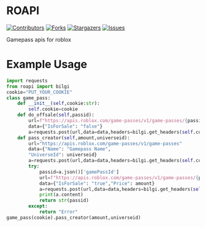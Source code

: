 # ROAPI

[![Contributors][contributors-shield]][contributors-url]
[![Forks][forks-shield]][forks-url]
[![Stargazers][stars-shield]][stars-url]
[![Issues][issues-shield]][issues-url]

Gamepass apis for roblox 

# Example Usage
```py
import requests
from roapi import bilgi
cookie="PUT_YOUR_COOKIE"
class game_pass:
    def __init__(self,cookie:str):
        self.cookie=cookie
    def do_offsale(self,passid):
        url=f"https://apis.roblox.com/game-passes/v1/game-passes/{passid}/details"
        data={"IsForSale": "false"}
        a=requests.post(url,data=data,headers=bilgi.get_headers(self.cookie),cookies=bilgi.get_cookies(self.cookie))
    def pass_creator(self,amount,universeid):
        url="https://apis.roblox.com/game-passes/v1/game-passes"
        data={"Name": "Gamepass Name",
        "UniverseId": universeid}
        a=requests.post(url,data=data,headers=bilgi.get_headers(self.cookie),cookies=bilgi.get_cookies(self.cookie))
        try:
            passid=a.json()['gamePassId']
            url=f"https://apis.roblox.com/game-passes/v1/game-passes/{passid}/details"
            data={"IsForSale": "true","Price": amount}
            a=requests.post(url,data=data,headers=bilgi.get_headers(self.cookie),cookies=bilgi.get_cookies(self.cookie))
            print(a.content)
            return str(passid)
        except:
            return "Error"
game_pass(cookie).pass_creator(amount,universeid)

```

[contributors-shield]: https://img.shields.io/github/contributors/sesocell/roapi.svg?style=for-the-badge
[contributors-url]: https://github.com/sesocell/roapi/graphs/contributors
[forks-shield]: https://img.shields.io/github/forks/sesocell/roapi.svg?style=for-the-badge
[forks-url]: https://github.com/sesocell/roapi/network/members
[stars-shield]: https://img.shields.io/github/stars/sesocell/roapi.svg?style=for-the-badge
[stars-url]: https://github.com/sesocell/roapi/stargazers
[issues-shield]: https://img.shields.io/github/issues/sesocell/roapi.svg?style=for-the-badge
[issues-url]: https://github.com/sesocell/roapi/issues

